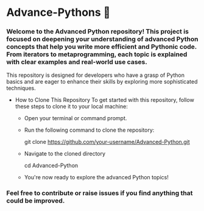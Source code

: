 # Advance-Pythons 🐍

### Welcome to the Advanced Python repository! This project is focused on deepening your understanding of advanced Python concepts that help you write more efficient and Pythonic code. From iterators to metaprogramming, each topic is explained with clear examples and real-world use cases.

This repository is designed for developers who have a grasp of Python basics and are eager to enhance their skills by exploring more sophisticated techniques.

- How to Clone This Repository
To get started with this repository, follow these steps to clone it to your local machine:

  - Open your terminal or command prompt.
    
  - Run the following command to clone the repository:
    
    git clone https://github.com/your-username/Advanced-Python.git
    
  - Navigate to the cloned directory

    cd Advanced-Python
    
  - You're now ready to explore the advanced Python topics!

### Feel free to contribute or raise issues if you find anything that could be improved.
    
